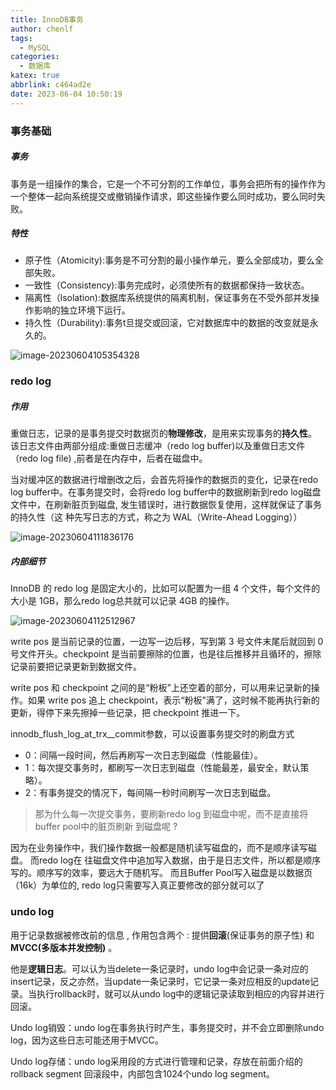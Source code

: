 ```yaml
---
title: InnoDB事务
author: chenlf
tags:
  - MySQL
categories:
  - 数据库
katex: true
abbrlink: c464ad2e
date: 2023-06-04 10:50:19
---
```


### 事务基础
##### 事务

事务是一组操作的集合，它是一个不可分割的工作单位，事务会把所有的操作作为一个整体一起向系统提交或撤销操作请求，即这些操作要么同时成功，要么同时失败。
##### 特性
- 原子性（Atomicity):事务是不可分割的最小操作单元，要么全部成功，要么全部失败。
- 一致性（Consistency):事务完成时，必须使所有的数据都保持一致状态。
- 隔离性（lsolation):数据库系统提供的隔离机制，保证事务在不受外部并发操作影响的独立环境下运行。
- 持久性（Durability):事务t旦提交或回滚，它对数据库中的数据的改变就是永久的。

![image-20230604105354328](https://hexo-chenlf.oss-cn-shanghai.aliyuncs.com/img/202306041054443.png)



### redo log

##### 作用

重做日志，记录的是事务提交时数据页的**物理修改**，是用来实现事务的**持久性**。
该日志文件由两部分组成:重做日志缓冲（redo log buffer)以及重做日志文件（redo log file) ,前者是在内存中，后者在磁盘中。

当对缓冲区的数据进行增删改之后，会首先将操作的数据页的变化，记录在redo  log buffer中。在事务提交时，会将redo log buffer中的数据刷新到redo log磁盘文件中，在刷新脏页到磁盘, 发生错误时，进行数据恢复使用，这样就保证了事务的持久性（这 种先写日志的方式，称之为 WAL（Write-Ahead Logging））

![image-20230604111836176](https://hexo-chenlf.oss-cn-shanghai.aliyuncs.com/img/202306041118219.png)

##### 内部细节

InnoDB 的 redo log 是固定大小的，比如可以配置为一组 4 个文件，每个文件的大小是 1GB，那么redo log总共就可以记录 4GB 的操作。

![image-20230604112512967](https://hexo-chenlf.oss-cn-shanghai.aliyuncs.com/img/202306041125023.png)

write pos 是当前记录的位置，一边写一边后移，写到第 3 号文件末尾后就回到 0 号文件开头。checkpoint 是当前要擦除的位置，也是往后推移并且循环的，擦除记录前要把记录更新到数据文件。

write pos 和 checkpoint 之间的是“粉板”上还空着的部分，可以用来记录新的操作。如果 write pos 追上 checkpoint，表示“粉板”满了，这时候不能再执行新的更新，得停下来先擦掉一些记录，把 checkpoint 推进一下。



innodb_flush_log_at_trx__commit参数，可以设置事务提交时的刷盘方式

 - 0：间隔一段时间，然后再刷写一次日志到磁盘（性能最佳）。
  - 1：每次提交事务时，都刷写一次日志到磁盘（性能最差，最安全，默认策略）。
  - 2：有事务提交的情况下，每间隔一秒时间刷写一次日志到磁盘。



> 那为什么每一次提交事务，要刷新redo log 到磁盘中呢，而不是直接将buffer pool中的脏页刷新 到磁盘呢 ?

因为在业务操作中，我们操作数据一般都是随机读写磁盘的，而不是顺序读写磁盘。 而redo log在 往磁盘文件中追加写入数据，由于是日志文件，所以都是顺序写的。顺序写的效率，要远大于随机写。 而且Buffer Pool写入磁盘是以数据页（16k）为单位的, redo log只需要写入真正要修改的部分就可以了



### undo log

用于记录数据被修改前的信息 , 作用包含两个 : 提供**回滚**(保证事务的原子性) 和 **MVCC(多版本并发控制)** 。

他是**逻辑日志**。可以认为当delete一条记录时，undo  log中会记录一条对应的insert记录，反之亦然，当update一条记录时，它记录一条对应相反的update记录。当执行rollback时，就可以从undo log中的逻辑记录读取到相应的内容并进行回滚。

Undo log销毁：undo log在事务执行时产生，事务提交时，并不会立即删除undo log，因为这些日志可能还用于MVCC。

Undo log存储：undo log采用段的方式进行管理和记录，存放在前面介绍的 rollback segment 回滚段中，内部包含1024个undo log segment。
